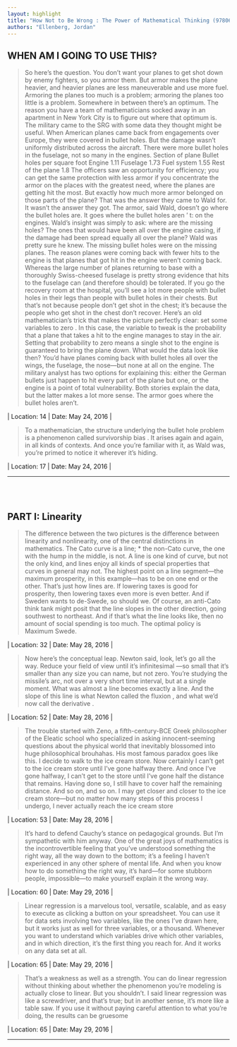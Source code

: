 ```yaml
---
layout: highlight
title: "How Not to Be Wrong : The Power of Mathematical Thinking (9780698163843)"
authors: "Ellenberg, Jordan"
---
```



## WHEN AM I GOING TO USE THIS?

 > So here’s the question. You don’t want your planes to get shot down by enemy fighters, so you armor them. But armor makes the plane heavier, and heavier planes are less maneuverable and use more fuel. Armoring the planes too much is a problem; armoring the planes too little is a problem. Somewhere in between there’s an optimum. The reason you have a team of mathematicians socked away in an apartment in New York City is to figure out where that optimum is. The military came to the SRG with some data they thought might be useful. When American planes came back from engagements over Europe, they were covered in bullet holes. But the damage wasn’t uniformly distributed across the aircraft. There were more bullet holes in the fuselage, not so many in the engines. Section of plane Bullet holes per square foot Engine 1.11 Fuselage 1.73 Fuel system 1.55 Rest of the plane 1.8 The officers saw an opportunity for efficiency; you can get the same protection with less armor if you concentrate the armor on the places with the greatest need, where the planes are getting hit the most. But exactly how much more armor belonged on those parts of the plane? That was the answer they came to Wald for. It wasn’t the answer they got. The armor, said Wald, doesn’t go where the bullet holes are. It goes where the bullet holes aren ’ t: on the engines. Wald’s insight was simply to ask: where are the missing holes? The ones that would have been all over the engine casing, if the damage had been spread equally all over the plane? Wald was pretty sure he knew. The missing bullet holes were on the missing planes. The reason planes were coming back with fewer hits to the engine is that planes that got hit in the engine weren’t coming back. Whereas the large number of planes returning to base with a thoroughly Swiss-cheesed fuselage is pretty strong evidence that hits to the fuselage can (and therefore should) be tolerated. If you go the recovery room at the hospital, you’ll see a lot more people with bullet holes in their legs than people with bullet holes in their chests. But that’s not because people don’t get shot in the chest; it’s because the people who get shot in the chest don’t recover. Here’s an old mathematician’s trick that makes the picture perfectly clear: set some variables to zero . In this case, the variable to tweak is the probability that a plane that takes a hit to the engine manages to stay in the air. Setting that probability to zero means a single shot to the engine is guaranteed to bring the plane down. What would the data look like then? You’d have planes coming back with bullet holes all over the wings, the fuselage, the nose—but none at all on the engine. The military analyst has two options for explaining this: either the German bullets just happen to hit every part of the plane but one, or the engine is a point of total vulnerability. Both stories explain the data, but the latter makes a lot more sense. The armor goes where the bullet holes aren’t.

| Location: 14 | 
 Date: May 24, 2016 |
<br>

 > To a mathematician, the structure underlying the bullet hole problem is a phenomenon called survivorship bias . It arises again and again, in all kinds of contexts. And once you’re familiar with it, as Wald was, you’re primed to notice it wherever it’s hiding.

| Location: 17 | 
 Date: May 24, 2016 |
<br>

----------
<br><br>

## PART I: Linearity

 > The difference between the two pictures is the difference between linearity and nonlinearity, one of the central distinctions in mathematics. The Cato curve is a line; * the non-Cato curve, the one with the hump in the middle, is not. A line is one kind of curve, but not the only kind, and lines enjoy all kinds of special properties that curves in general may not. The highest point on a line segment—the maximum prosperity, in this example—has to be on one end or the other. That’s just how lines are. If lowering taxes is good for prosperity, then lowering taxes even more is even better. And if Sweden wants to de-Swede, so should we. Of course, an anti-Cato think tank might posit that the line slopes in the other direction, going southwest to northeast. And if that’s what the line looks like, then no amount of social spending is too much. The optimal policy is Maximum Swede.

| Location: 32 | 
 Date: May 28, 2016 |
<br>

 > Now here’s the conceptual leap. Newton said, look, let’s go all the way. Reduce your field of view until it’s infinitesimal —so small that it’s smaller than any size you can name, but not zero. You’re studying the missile’s arc, not over a very short time interval, but at a single moment. What was almost a line becomes exactly a line. And the slope of this line is what Newton called the fluxion , and what we’d now call the derivative .

| Location: 52 | 
 Date: May 28, 2016 |
<br>

 > The trouble started with Zeno, a fifth-century-BCE Greek philosopher of the Eleatic school who specialized in asking innocent-seeming questions about the physical world that inevitably blossomed into huge philosophical brouhahas. His most famous paradox goes like this. I decide to walk to the ice cream store. Now certainly I can’t get to the ice cream store until I’ve gone halfway there. And once I’ve gone halfway, I can’t get to the store until I’ve gone half the distance that remains. Having done so, I still have to cover half the remaining distance. And so on, and so on. I may get closer and closer to the ice cream store—but no matter how many steps of this process I undergo, I never actually reach the ice cream store

| Location: 53 | 
 Date: May 28, 2016 |
<br>

 > It’s hard to defend Cauchy’s stance on pedagogical grounds. But I’m sympathetic with him anyway. One of the great joys of mathematics is the incontrovertible feeling that you’ve understood something the right way, all the way down to the bottom; it’s a feeling I haven’t experienced in any other sphere of mental life. And when you know how to do something the right way, it’s hard—for some stubborn people, impossible—to make yourself explain it the wrong way.

| Location: 60 | 
 Date: May 29, 2016 |
<br>

 > Linear regression is a marvelous tool, versatile, scalable, and as easy to execute as clicking a button on your spreadsheet. You can use it for data sets involving two variables, like the ones I’ve drawn here, but it works just as well for three variables, or a thousand. Whenever you want to understand which variables drive which other variables, and in which direction, it’s the first thing you reach for. And it works on any data set at all.

| Location: 65 | 
 Date: May 29, 2016 |
<br>

 > That’s a weakness as well as a strength. You can do linear regression without thinking about whether the phenomenon you’re modeling is actually close to linear. But you shouldn’t. I said linear regression was like a screwdriver, and that’s true; but in another sense, it’s more like a table saw. If you use it without paying careful attention to what you’re doing, the results can be gruesome

| Location: 65 | 
 Date: May 29, 2016 |
<br>

----------
<br><br>

